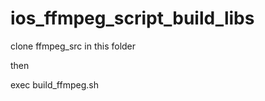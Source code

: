 ios_ffmpeg_script_build_libs
============================

clone ffmpeg_src in this folder

then

exec build_ffmpeg.sh
